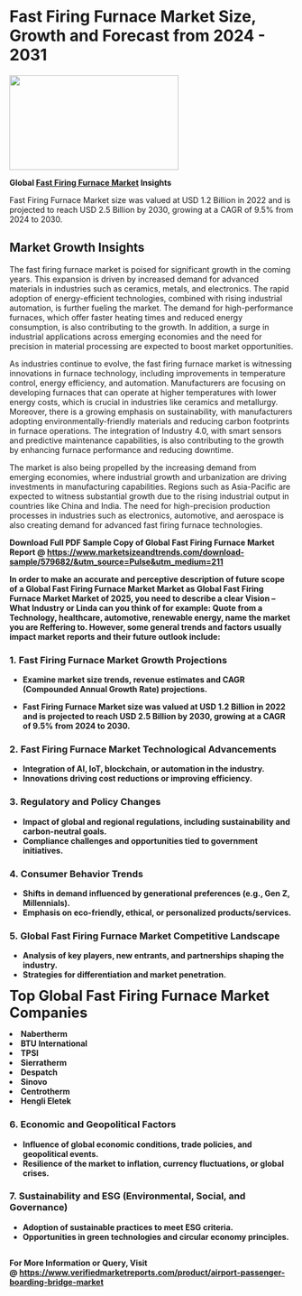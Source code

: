 <H1>Fast Firing Furnace Market Size, Growth and Forecast from 2024 - 2031</H1><img class="aligncenter size-medium wp-image-584254" src="https://thirdeyenews.in/wp-content/uploads/2024/09/Global-Market-Research-300x168.jpeg" alt="" width="300" height="168" /><p><strong>Global&nbsp;<a href="https://www.marketsizeandtrends.com/download-sample/579682/&amp;utm_source=Pulse&amp;utm_medium=211">Fast Firing Furnace Market</a> Insights</strong></p><p>Fast Firing Furnace Market size was valued at USD 1.2 Billion in 2022 and is projected to reach USD 2.5 Billion by 2030, growing at a CAGR of 9.5% from 2024 to 2030.</p><p><h2>Market Growth Insights</h2> <p>The fast firing furnace market is poised for significant growth in the coming years. This expansion is driven by increased demand for advanced materials in industries such as ceramics, metals, and electronics. The rapid adoption of energy-efficient technologies, combined with rising industrial automation, is further fueling the market. The demand for high-performance furnaces, which offer faster heating times and reduced energy consumption, is also contributing to the growth. In addition, a surge in industrial applications across emerging economies and the need for precision in material processing are expected to boost market opportunities.</p> <p><strong></strong></p> <p>As industries continue to evolve, the fast firing furnace market is witnessing innovations in furnace technology, including improvements in temperature control, energy efficiency, and automation. Manufacturers are focusing on developing furnaces that can operate at higher temperatures with lower energy costs, which is crucial in industries like ceramics and metallurgy. Moreover, there is a growing emphasis on sustainability, with manufacturers adopting environmentally-friendly materials and reducing carbon footprints in furnace operations. The integration of Industry 4.0, with smart sensors and predictive maintenance capabilities, is also contributing to the growth by enhancing furnace performance and reducing downtime.</p> <p>The market is also being propelled by the increasing demand from emerging economies, where industrial growth and urbanization are driving investments in manufacturing capabilities. Regions such as Asia-Pacific are expected to witness substantial growth due to the rising industrial output in countries like China and India. The need for high-precision production processes in industries such as electronics, automotive, and aerospace is also creating demand for advanced fast firing furnace technologies.</p> <p><strong></p><p><span class=""><strong>Download Full PDF Sample Copy of Global Fast Firing Furnace Market Report</strong> @ <a href="https://www.marketsizeandtrends.com/download-sample/579682/&amp;utm_source=Pulse&amp;utm_medium=211" target="_blank">https://www.marketsizeandtrends.com/download-sample/579682/&amp;utm_source=Pulse&amp;utm_medium=211</a></span></p><p>In order to make an accurate and perceptive description of future scope of a Global&nbsp;Fast Firing Furnace Market Market as Global&nbsp;Fast Firing Furnace Market Market of 2025, you need to describe a clear Vision &ndash; What Industry or Linda can you think of for example: Quote from a Technology, healthcare, automotive, renewable energy, name the market you are Reffering to. However, some general trends and factors usually impact market reports and their future outlook include:</p><h3>1.&nbsp;<strong>Fast Firing Furnace Market Growth Projections</strong></h3><ul><li>Examine market size trends, revenue estimates and CAGR (Compounded Annual Growth Rate) projections.</li><li><p>Fast Firing Furnace Market size was valued at USD 1.2 Billion in 2022 and is projected to reach USD 2.5 Billion by 2030, growing at a CAGR of 9.5% from 2024 to 2030.</p></li></ul><h3>2.&nbsp;<strong>Fast Firing Furnace Market Technological Advancements</strong></h3><ul><li>Integration of AI, IoT, blockchain, or automation in the industry.</li><li>Innovations driving cost reductions or improving efficiency.</li></ul><h3>3.&nbsp;<strong>Regulatory and Policy Changes</strong></h3><ul><li>Impact of global and regional regulations, including sustainability and carbon-neutral goals.</li><li>Compliance challenges and opportunities tied to government initiatives.</li></ul><h3>4.&nbsp;<strong>Consumer Behavior Trends</strong></h3><ul><li>Shifts in demand influenced by generational preferences (e.g., Gen Z, Millennials).</li><li>Emphasis on eco-friendly, ethical, or personalized products/services.</li></ul><h3>5.&nbsp;<strong>Global Fast Firing Furnace Market Competitive Landscape</strong></h3><ul><li>Analysis of key players, new entrants, and partnerships shaping the industry.</li><li>Strategies for differentiation and market penetration.</li></ul><p data-pm-slice="1 1 []"><span style="color: inherit; font-family: inherit; font-size: 25px;">Top Global Fast Firing Furnace Market Companies</span></p><div class="" data-test-id=""><p><li>Nabertherm</li><li> BTU International</li><li> TPSI</li><li> Sierratherm</li><li> Despatch</li><li> Sinovo</li><li> Centrotherm</li><li> Hengli Eletek</li></p></div><h3>6.&nbsp;<strong>Economic and Geopolitical Factors</strong></h3><ul><li>Influence of global economic conditions, trade policies, and geopolitical events.</li><li>Resilience of the market to inflation, currency fluctuations, or global crises.</li></ul><h3>7.&nbsp;<strong>Sustainability and ESG (Environmental, Social, and Governance)</strong></h3><ul><li>Adoption of sustainable practices to meet ESG criteria.</li><li>Opportunities in green technologies and circular economy principles.</li></ul><h2><strong style="font-size: 14px;">For More Information or Query, Visit @&nbsp;</strong><a style="background-color: #ffffff; font-size: 14px;" href="https://www.marketsizeandtrends.com/report/fast-firing-furnace-market/" target="_blank">https://www.verifiedmarketreports.com/product/airport-passenger-boarding-bridge-market</a></h2>
